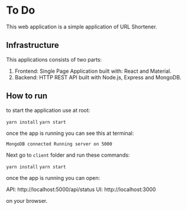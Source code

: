 # To Do
This web application is a simple application of URL Shortener.

## Infrastructure

This applications consists of two parts:
  1. Frontend: Single Page Application built with: React and Material.
  2. Backend: HTTP REST API built with Node.js, Express and MongoDB.

## How to run

to start the application use at root:

`yarn install`
`yarn start`

once the app is running you can see this at terminal:

`MongoDB connected
Running server on 5000`

Next go to `client` folder and run these commands:

`yarn install`
`yarn start`

once the app is running you can open:

API: http://localhost:5000/api/status
UI: http://localhost:3000

on your browser.

